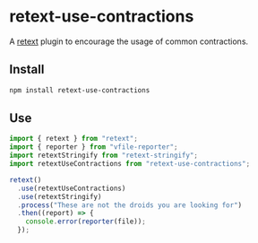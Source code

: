 # retext-use-contractions

A [retext](https://github.com/retextjs/retext) plugin to encourage the usage of common contractions.

## Install

```sh
npm install retext-use-contractions
```

## Use

```js
import { retext } from "retext";
import { reporter } from "vfile-reporter";
import retextStringify from "retext-stringify";
import retextUseContractions from "retext-use-contractions";

retext()
  .use(retextUseContractions)
  .use(retextStringify)
  .process("These are not the droids you are looking for")
  .then((report) => {
    console.error(reporter(file));
  });
```

<!--
Yields:

```
  3:14-3:16  warning  Expected `1` space between sentences, not `2`  space  retext-sentence-spacing

⚠ 1 warning
``` -->
